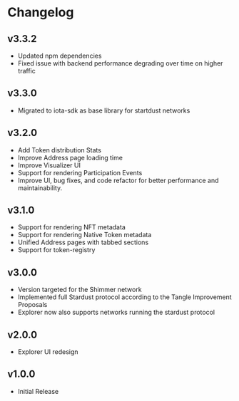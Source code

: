 # Changelog

## v3.3.2

-   Updated npm dependencies
-   Fixed issue with backend performance degrading over time on higher traffic

## v3.3.0

-   Migrated to iota-sdk as base library for startdust networks

## v3.2.0

-   Add Token distribution Stats
-   Improve Address page loading time
-   Improve Visualizer UI
-   Support for rendering Participation Events
-   Improve UI, bug fixes, and code refactor for better performance and maintainability.

## v3.1.0

-   Support for rendering NFT metadata
-   Support for rendering Native Token metadata
-   Unified Address pages with tabbed sections
-   Support for token-registry

## v3.0.0

-   Version targeted for the Shimmer network
-   Implemented full Stardust protocol according to the Tangle Improvement Proposals
-   Explorer now also supports networks running the stardust protocol

## v2.0.0

-   Explorer UI redesign

## v1.0.0

-   Initial Release

